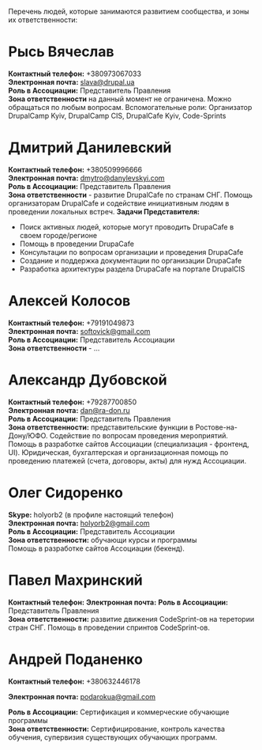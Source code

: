 Перечень людей, которые занимаются развитием сообщества, и зоны их ответственности:

# Рысь Вячеслав
**Контактный телефон:** +380973067033  
**Электронная почта:** slava@drupal.ua  
**Роль в Ассоциации:** Представитель Правления  
**Зона ответственности** на данный момент не ограничена. Можно обращаться по любым вопросам.
  Вспомогательные роли: Организатор DrupalCamp Kyiv, DrupalCamp CIS, DrupalCafe Kyiv, Code-Sprints

# Дмитрий Данилевский
**Контактный телефон:** +380509996666  
**Электронная почта:** dmytro@danylevskyi.com  
**Роль в Ассоциации:** Представитель Правления  
**Зона ответственности** - развитие DrupalCafe по странам СНГ. Помощь организаторам DrupalCafe и содействие инициативным людям в проведении локальных встреч.
**Задачи Представителя:**
- Поиск активных людей, которые могут проводить DrupaCafe в своем городе/регионе
- Помощь в проведении DrupaCafe
- Консультации по вопросам организации и проведения DrupaCafe
- Создание и поддержка документации по организации DrupaCafe
- Разработка архитектуры раздела DrupaCafe на портале DrupalCIS


# Алексей Колосов
**Контактный телефон:** +79191049873  
**Электронная почта:** softovick@gmail.com  
**Роль в Ассоциации:** Представитель Ассоциации  
**Зона ответственности** - ...

# Александр Дубовской
**Контактный телефон:** +79287700850  
**Электронная почта:** dan@ra-don.ru  
**Роль в Ассоциации:** Представитель Правления  
**Зона ответственности:** представительские функции в Ростове-на-Дону/ЮФО. Содействие по вопросам проведения мероприятий. 
   Помощь в разработке сайтов Ассоциации (специализация - фронтенд, UI). Юридическая, бухгалтерская и организационная помощь по проведению платежей (счета, договоры, акты) для нужд Ассоциации.

# Олег Сидоренко
**Skype:** holyorb2 (в профиле настоящий телефон)  
**Электронная почта:** holyorb2@gmail.com  
**Роль в Ассоциации:** Представитель Ассоциации  
**Зона ответственности:** обучающи курсы и программы  
   Помощь в разработке сайтов Ассоциации (бекенд).

# Павел Махринский
**Контактный телефон:** 
**Электронная почта:** 
**Роль в Ассоциации:** Представитель Правления  
**Зона ответственности:** развитие движения CodeSprint-ов на теретории стран СНГ. Помощь в проведении спринтов CodeSprint-ов.

# Андрей Поданенко
**Контактный телефон:**  +380632446178

**Электронная почта:**  podarokua@gmail.com

**Роль в Ассоциации:** Сертификация и коммерческие обучающие программы  
**Зона ответственности:** Сертифицирование, контроль качества обучения, супервизия существующих обучающих программ.
